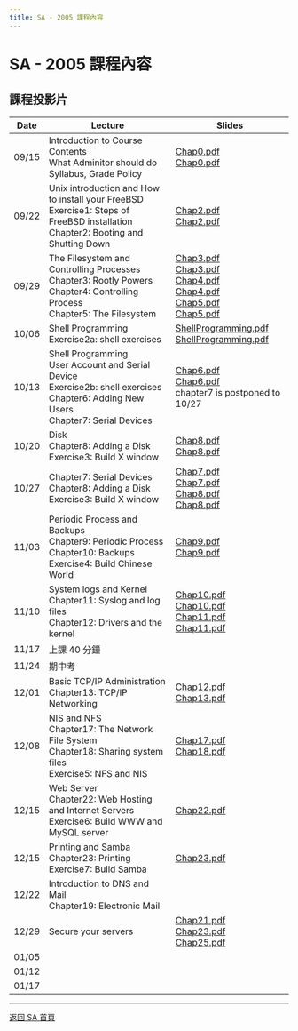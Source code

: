 ```yaml
---
title: SA - 2005 課程內容
---
```


# SA - 2005 課程內容

## 課程投影片

| Date  | Lecture                                                                                                                                      | Slides                                                                                                                                                                                       |
| ----- | -------------------------------------------------------------------------------------------------------------------------------------------- | -------------------------------------------------------------------------------------------------------------------------------------------------------------------------------------------- |
| 09/15 | Introduction to Course Contents<br>What Adminitor should do<br>Syllabus, Grade Policy                                                        | [Chap0.pdf](slides/Chap0.pdf)<br>[Chap0.pdf](slides/Chap0.pdf)                                                                                                                                 |
| 09/22 | Unix introduction and How to install your FreeBSD<br>Exercise1: Steps of FreeBSD installation<br>Chapter2: Booting and Shutting Down         | [Chap2.pdf](slides/Chap2.pdf)<br>[Chap2.pdf](slides/Chap2.pdf)                                                                                                                                 |
| 09/29 | The Filesystem and Controlling Processes<br>Chapter3: Rootly Powers<br>Chapter4: Controlling Process<br>Chapter5: The Filesystem             | [Chap3.pdf](slides/Chap3.pdf)<br>[Chap3.pdf](slides/Chap3.pdf)<br>[Chap4.pdf](slides/Chap4.pdf)<br>[Chap4.pdf](slides/Chap4.pdf)<br>[Chap5.pdf](slides/Chap5.pdf)<br>[Chap5.pdf](slides/Chap5.pdf) |
| 10/06 | Shell Programming<br>Exercise2a: shell exercises                                                                                             | [ShellProgramming.pdf](slides/ShellProgramming.pdf)<br>[ShellProgramming.pdf](slides/ShellProgramming.pdf)                                                                                     |
| 10/13 | Shell Programming<br>User Account and Serial Device<br>Exercise2b: shell exercises<br>Chapter6: Adding New Users<br>Chapter7: Serial Devices | [Chap6.pdf](slides/Chap6.pdf)<br>[Chap6.pdf](slides/Chap6.pdf)<br>chapter7 is postponed to 10/27                                                                                               |
| 10/20 | Disk<br>Chapter8: Adding a Disk<br>Exercise3: Build X window                                                                                 | [Chap8.pdf](slides/Chap8.pdf)<br>[Chap8.pdf](slides/Chap8.pdf)                                                                                                                                 |
| 10/27 | Chapter7: Serial Devices<br>Chapter8: Adding a Disk<br>Exercise3: Build X window                                                             | [Chap7.pdf](slides/Chap7.pdf)<br>[Chap7.pdf](slides/Chap7.pdf)<br>[Chap8.pdf](slides/Chap8.pdf)<br>[Chap8.pdf](slides/Chap8.pdf)                                                                 |
| 11/03 | Periodic Process and Backups<br>Chapter9: Periodic Process<br>Chapter10: Backups<br>Exercise4: Build Chinese World                           | [Chap9.pdf](slides/Chap9.pdf)<br>[Chap9.pdf](slides/Chap9.pdf)                                                                                                                                 |
| 11/10 | System logs and Kernel<br>Chapter11: Syslog and log files<br>Chapter12: Drivers and the kernel                                               | [Chap10.pdf](slides/Chap10.pdf)<br>[Chap10.pdf](slides/Chap10.pdf)<br>[Chap11.pdf](slides/Chap11.pdf)<br>[Chap11.pdf](slides/Chap11.pdf)                                                         |
| 11/17 | 上課 40 分鐘                                                                                                                                 |                                                                                                                                                                                              |
| 11/24 | 期中考                                                                                                                                       |                                                                                                                                                                                              |
| 12/01 | Basic TCP/IP Administration<br>Chapter13: TCP/IP Networking                                                                                  | [Chap12.pdf](slides/Chap12.pdf)<br>[Chap13.pdf](slides/Chap13.pdf)                                                                                                                             |
| 12/08 | NIS and NFS<br>Chapter17: The Network File System<br>Chapter18: Sharing system files<br>Exercise5: NFS and NIS                               | [Chap17.pdf](slides/Chap17.pdf)<br>[Chap18.pdf](slides/Chap18.pdf)                                                                                                                             |
| 12/15 | Web Server<br>Chapter22: Web Hosting and Internet Servers<br>Exercise6: Build WWW and MySQL server                                           | [Chap22.pdf](slides/Chap22.pdf)                                                                                                                                                               |
| 12/15 | Printing and Samba<br>Chapter23: Printing<br>Exercise7: Build Samba                                                                          | [Chap23.pdf](slides/Chap23.pdf)                                                                                                                                                               |
| 12/22 | Introduction to DNS and Mail<br>Chapter19: Electronic Mail                                                                                   |                                                                                                                                                                                              |
| 12/29 | Secure your servers                                                                                                                          | [Chap21.pdf](slides/Chap21.pdf)<br>[Chap23.pdf](slides/Chap23.pdf)<br>[Chap25.pdf](slides/Chap25.pdf)                                                                                           |
| 01/05 |                                                                                                                                              |                                                                                                                                                                                              |
| 01/12 |                                                                                                                                              |                                                                                                                                                                                              |
| 01/17 |                                                                                                                                              |                                                                                                                                                                                              |

---

[返回 SA 首頁](/sa/)
